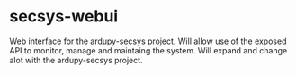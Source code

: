 # secsys-webui

Web interface for the ardupy-secsys project. Will allow use of the exposed API to monitor, manage and maintaing the system. Will expand and change alot with the ardupy-secsys project.
